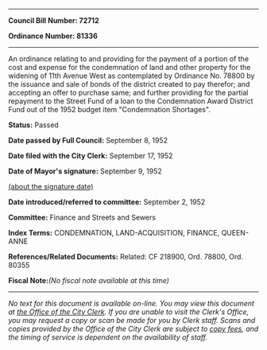 

********

**Council Bill Number: 72712**
   
**Ordinance Number: 81336**
********

 An ordinance relating to and providing for the payment of a portion of the cost and expense for the condemnation of land and other property for the widening of 11th Avenue West as contemplated by Ordinance No. 78800 by the issuance and sale of bonds of the district created to pay therefor; and accepting an offer to purchase same; and further providing for the partial repayment to the Street Fund of a loan to the Condemnation Award District Fund out of the 1952 budget item "Condemnation Shortages".

**Status:** Passed
   
**Date passed by Full Council:** September 8, 1952
   
**Date filed with the City Clerk:** September 17, 1952
   
**Date of Mayor's signature:** September 9, 1952
   
[(about the signature date)](/~public/approvaldate.htm)
   
   
   
**Date introduced/referred to committee:** September 2, 1952
   
**Committee:** Finance and Streets and Sewers
   
   
**Index Terms:** CONDEMNATION, LAND-ACQUISITION, FINANCE, QUEEN-ANNE

**References/Related Documents:** Related: CF 218900, Ord. 78800, Ord. 80355

**Fiscal Note:**_(No fiscal note available at this time)_
********

_No text for this document is available on-line. You may view this document at [the Office of the City Clerk](http://www.seattle.gov/leg/clerk/contactUs.htm). If you are unable to visit the Clerk's Office, you may request a copy or scan be made for you by Clerk staff. Scans and copies provided by the Office of the City Clerk are subject to [copy fees](http://clerk.seattle.gov/~public/clerkfees.htm), and the timing of service is dependent on the availability of staff._


